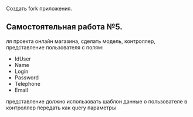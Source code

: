 Создать fork приложения.

## Самостоятельная работа №5.
ля проекта онлайн магазина, сделать модель, контроллер, представление пользователя с полям:
- IdUser
- Name
- Login
- Password
- Telephone
- Email

  
представление должно использовать шаблон
данные о пользователе в контроллер передать как query параметры

